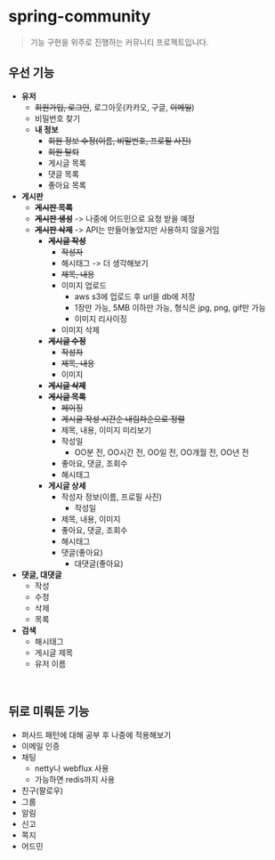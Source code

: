 # spring-community
> 기능 구현을 위주로 진행하는 커뮤니티 프로젝트입니다.
## 우선 기능
- **유저**
  - ~~회원가입, 로그인~~, 로그아웃(카카오, 구글, ~~이메일~~)
  - 비밀번호 찾기
  - **내 정보**
    - ~~회원 정보 수정(이름, 비밀번호, 프로필 사진)~~
    - ~~회원 탈퇴~~
    - 게시글 목록
    - 댓글 목록
    - 좋아요 목록
- **게시판**
    - ~~**게시판 목록**~~
    - ~~**게시판 생성**~~ -> 나중에 어드민으로 요청 받을 예정
    - ~~**게시판 삭제**~~ -> API는 만들어놓았지만 사용하지 않을거임
      - ~~**게시글 작성**~~
        - ~~작성자~~
        - 해시태그 -> 더 생각해보기
        - ~~제목, 내용~~
        - 이미지 업로드 
          - aws s3에 업로드 후 url을 db에 저장
          - 1장만 가능, 5MB 이하만 가능, 형식은 jpg, png, gif만 가능
          - 이미지 리사이징
        - 이미지 삭제
      - ~~**게시글 수정**~~
        - ~~작성자~~
        - ~~제목, 내용~~
        - 이미지
      - ~~**게시글 삭제**~~
      - ~~**게시글 목록**~~
        - ~~페이징~~
        - ~~게시글 작성 시간순 내림차순으로 정렬~~
        - 제목, 내용, 이미지 미리보기
        - 작성일
          - OO분 전, OO시간 전, OO일 전, OO개월 전, OO년 전
        - 좋아요, 댓글, 조회수
        - 해시태그
      - **게시글 상세**
        - 작성자 정보(이름, 프로필 사진)
          - 작성일
        - 제목, 내용, 이미지
        - 좋아요, 댓글, 조회수
        - 해시태그
        - 댓글(좋아요)
          - 대댓글(좋아요)
- **댓글, 대댓글**
  - 작성
  - 수정
  - 삭제
  - 목록
- **검색**
  - 해시태그
  - 게시글 제목
  - 유저 이름

<br/>

## 뒤로 미뤄둔 기능
- 퍼사드 패턴에 대해 공부 후 나중에 적용해보기
- 이메일 인증
- 채팅
  - netty나 webflux 사용
  - 가능하면 redis까지 사용
- 친구(팔로우)
- 그룹
- 알림
- 신고
- 쪽지
- 어드민
